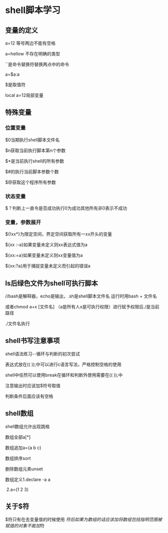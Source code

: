 # shell脚本学习

## 变量的定义

a=12 等号两边不能有空格

a=hellow 不存在明确的类型

``是命令替换符替换两点中的命令

a=$a:a     

$是取值符

local a=12局部变量

## 特殊变量

### 位置变量

$0当期执行shell脚本文件名

$n获取当前执行脚本第n个参数

$*是当前执行shell的所有参数

$#的执行当前脚本参数个数

$@获取这个程序所有参数

### 状态变量

$？判断上一直令是否成功执行0为成功其他所有非0表示不成功

### 变量，参数展开

${!xx*}为限定空间，界定空间获取所有一xx开头的变量

${xx :-a}如果变量未定义则xx表达式值为a

${xx:=a}如果变量未定义则xx变量值为a

${xx:?a}用于捕捉变量未定义而引起的错误a

## ls后绿色文件为shell可执行脚本

//bash是解释器，echo是输出，.sh是shell脚本文件名 运行时用bash + 文件名

或者chmod a+x [文件名] （a是所有人x是可执行权限）进行赋予权限后./是当前路径

./文件名执行

## shell书写注意事项

shell语法练习--循环与判断的初次尝试

表达式放在((  ));中可以进行c语言写法，严格控制空格的使用

shell中任然可以使用break在循环和判断外使用需要在((  ));中

注意输出时应该加$符号取值

判断条件后面应该有空格

## shell数组

shell数组允许出现跳格

数组全部a[*]

数组追加a=(a b c)

数组排序sort

删除数组元素unset

数组定义1.declare -a a

​		2.a=(1 2 3)

## 关于$符

$符只有在去变量值的时候使用
$符后如果为数组的话应该加{}将数组包括指明范围
被赋值的对象不能加$符


